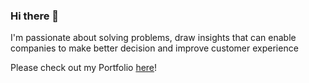 ### Hi there 👋

I'm passionate about solving problems, draw insights that can enable companies to make better decision and improve customer experience

Please check out my Portfolio [here](https://danielaaragaki.com/)!
